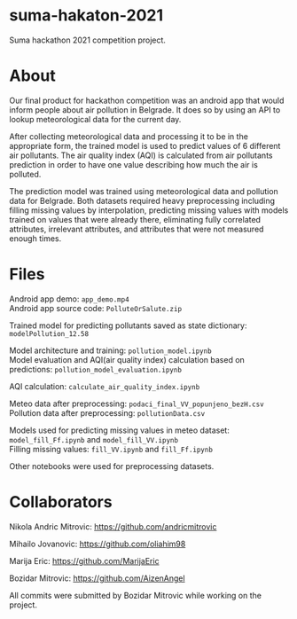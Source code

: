 # suma-hakaton-2021


Suma hackathon 2021 competition project.


<h1>About</h1>


Our final product for hackathon competition was an android app that would inform people about air pollution in Belgrade.
It does so by using an API to lookup meteorological data for the current day.

After collecting meteorological data and processing it to be in the appropriate form, the trained model is used to predict values of 6 different air pollutants.
The air quality index (AQI) is calculated from air pollutants prediction in order to have one value describing how much the air is polluted.

The prediction model was trained using meteorological data and pollution data for Belgrade. 
Both datasets required heavy preprocessing including filling missing values by interpolation,
predicting missing values with models trained on values that were already there, 
eliminating fully correlated attributes, irrelevant attributes, and attributes that were not measured enough times.


<h1>Files</h1>

Android app demo: `app_demo.mp4` \
Android app source code: `PolluteOrSalute.zip`


Trained model for predicting pollutants saved as state dictionary: `modelPollution_12.58`


Model architecture and training: `pollution_model.ipynb` \
Model evaluation and AQI(air quality index) calculation based on predictions: `pollution_model_evaluation.ipynb`


AQI calculation: `calculate_air_quality_index.ipynb`


Meteo data after preprocessing: `podaci_final_VV_popunjeno_bezH.csv` \
Pollution data after preprocessing: `pollutionData.csv`


Models used for predicting missing values in meteo dataset: `model_fill_Ff.ipynb` and `model_fill_VV.ipynb` \
Filling missing values: `fill_VV.ipynb` and `fill_Ff.ipynb`


Other notebooks were used for preprocessing datasets.


<h1>Collaborators</h1>

Nikola Andric Mitrovic: https://github.com/andricmitrovic

Mihailo Jovanovic: https://github.com/oliahim98

Marija Eric: https://github.com/MarijaEric

Bozidar Mitrovic: https://github.com/AizenAngel

All commits were submitted by Bozidar Mitrovic while working on the project.
